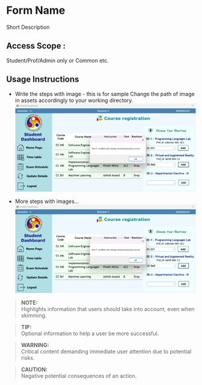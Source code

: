 # Form Name
Short Description

## Access Scope : 
Student/Prof/Admin only or Common etc.

## Usage Instructions

- Write the steps with image - this is for sample
Change the path of image in assets accordingly to your working directory.
![alt-syntax](../assets/clash.png)

- More steps with images...
![alt-syntax](../assets/clash.png)


> **NOTE:**  
> Highlights information that users should take into account, even when skimming.

> **TIP:**  
> Optional information to help a user be more successful.

> **WARNING:**  
> Critical content demanding immediate user attention due to potential risks.

> **CAUTION:**  
> Negative potential consequences of an action.